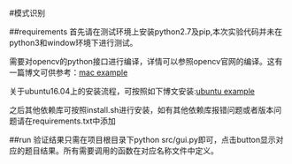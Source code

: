#模式识别

##requirements
首先请在测试环境上安装python2.7及pip,本次实验代码并未在python3和window环境下进行测试。

需要对opencv的python接口进行编译，详情可以参照opencv官网的编译。这有一篇博文可供参考：[mac example](https://lizonghang.github.io/2016/07/16/Mac%E4%B8%8A%E5%AE%89%E8%A3%85python-opencv/)

关于ubuntu16.04上的安装流程，可按照如下博文安装:[ubuntu example](http://blog.csdn.net/github_33934628/article/details/53122208)

之后其他依赖库可按照install.sh进行安装，如有其他依赖库报错问题或者版本问题请在requirements.txt中添加

##run
验证结果只需在项目根目录下python src/gui.py即可，点击button显示对应的题目结果。所有需要调用的函数在对应名称文件中定义。
